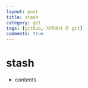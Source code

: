 ```yaml
---
layout: post
title: stash
category: git
tags: [github, 지옥에서 온 git]
comments: true
---
```


# stash
- contents
